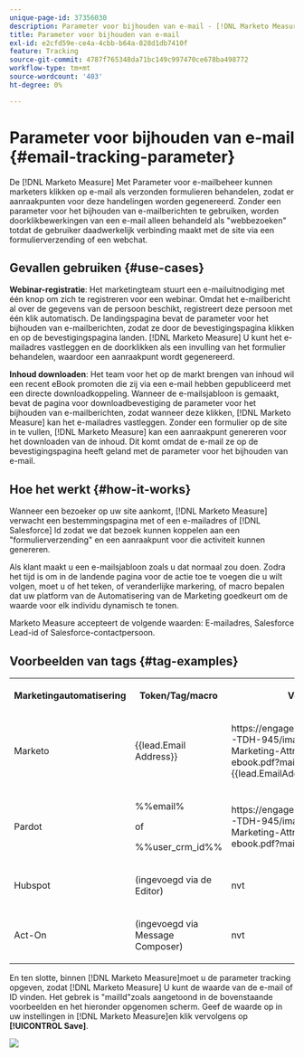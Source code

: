 ```yaml
---
unique-page-id: 37356030
description: Parameter voor bijhouden van e-mail - [!DNL Marketo Measure]
title: Parameter voor bijhouden van e-mail
exl-id: e2cfd59e-ce4a-4cbb-b64a-828d1db7410f
feature: Tracking
source-git-commit: 4787f765348da71bc149c997470ce678ba498772
workflow-type: tm+mt
source-wordcount: '403'
ht-degree: 0%

---
```


# Parameter voor bijhouden van e-mail {#email-tracking-parameter}

De [!DNL Marketo Measure] Met Parameter voor e-mailbeheer kunnen marketers klikken op e-mail als verzonden formulieren behandelen, zodat er aanraakpunten voor deze handelingen worden gegenereerd. Zonder een parameter voor het bijhouden van e-mailberichten te gebruiken, worden doorklikbewerkingen van een e-mail alleen behandeld als &quot;webbezoeken&quot; totdat de gebruiker daadwerkelijk verbinding maakt met de site via een formulierverzending of een webchat.

## Gevallen gebruiken  {#use-cases}

**Webinar-registratie**: Het marketingteam stuurt een e-mailuitnodiging met één knop om zich te registreren voor een webinar. Omdat het e-mailbericht al over de gegevens van de persoon beschikt, registreert deze persoon met één klik automatisch. De landingspagina bevat de parameter voor het bijhouden van e-mailberichten, zodat ze door de bevestigingspagina klikken en op de bevestigingspagina landen. [!DNL Marketo Measure] U kunt het e-mailadres vastleggen en de doorklikken als een invulling van het formulier behandelen, waardoor een aanraakpunt wordt gegenereerd.

**Inhoud downloaden**: Het team voor het op de markt brengen van inhoud wil een recent eBook promoten die zij via een e-mail hebben gepubliceerd met een directe downloadkoppeling. Wanneer de e-mailsjabloon is gemaakt, bevat de pagina voor downloadbevestiging de parameter voor het bijhouden van e-mailberichten, zodat wanneer deze klikken, [!DNL Marketo Measure] kan het e-mailadres vastleggen. Zonder een formulier op de site in te vullen, [!DNL Marketo Measure] kan een aanraakpunt genereren voor het downloaden van de inhoud. Dit komt omdat de e-mail ze op de bevestigingspagina heeft geland met de parameter voor het bijhouden van e-mail.

## Hoe het werkt {#how-it-works}

Wanneer een bezoeker op uw site aankomt, [!DNL Marketo Measure] verwacht een bestemmingspagina met of een e-mailadres of [!DNL Salesforce] Id zodat we dat bezoek kunnen koppelen aan een &quot;formulierverzending&quot; en een aanraakpunt voor die activiteit kunnen genereren.

Als klant maakt u een e-mailsjabloon zoals u dat normaal zou doen. Zodra het tijd is om in de landende pagina voor de actie toe te voegen die u wilt volgen, moet u of het teken, of veranderlijke markering, of macro bepalen dat uw platform van de Automatisering van de Marketing goedkeurt om de waarde voor elk individu dynamisch te tonen.

Marketo Measure accepteert de volgende waarden: E-mailadres, Salesforce Lead-id of Salesforce-contactpersoon.

## Voorbeelden van tags {#tag-examples}

<table> 
 <colgroup> 
  <col> 
  <col> 
  <col> 
  <col> 
 </colgroup> 
 <tbody> 
  <tr> 
   <th><p>Marketingautomatisering</p></th> 
   <th><p>Token/Tag/macro </p></th> 
   <th><p>Voorbeeld</p></th> 
   <th><p>Ondersteunend materiaal</p></th> 
  </tr> 
  <tr> 
   <td><p>Marketo</p></td> 
   <td><p>{{lead.Email Address}} </p></td> 
   <td><p>https://engage.marketo.com/rs/460-TDH-945/images/BZ-B2B-Marketing-Attribution-101-ebook.pdf?mailId={{lead.EmailAddress}}</p></td> 
   <td><p>https://experienceleague.adobe.com/docs/marketo/using/product-docs/demand-generation/landing-pages/personalizing-landing-pages/tokens-overview.html?lang=nl-NL</p></td> 
  </tr> 
  <tr> 
   <td><p>Pardot</p></td> 
   <td><p>%%email% </p><p>of</p><p>%%user_crm_id%%</p></td> 
   <td><p>https://engage.marketo.com/rs/460-TDH-945/images/BZ-B2B-Marketing-Attribution-101-ebook.pdf?mailId=%%email%%</p></td> 
   <td><p>https://help.salesforce.com/s/articleView?language=en_US&id=pardot_variable_tags_reference.htm&type=5</p></td> 
  </tr> 
  <tr> 
   <td><p>Hubspot</p></td> 
   <td><p>(ingevoegd via de Editor)</p></td> 
   <td><p>nvt</p></td> 
   <td><p>https://knowledge.hubspot.com/website-pages/personalize-your-content</p></td> 
  </tr> 
  <tr> 
   <td><p>Act-On</p></td> 
   <td><p>(ingevoegd via Message Composer)</p></td> 
   <td><p>nvt</p></td> 
   <td><p>https://connect.act-on.com/hc/en-us/articles/360033436074-How-to-Personalize-Email-Content-with-CRM-Data</p></td> 
  </tr> 
 </tbody> 
</table>

En ten slotte, binnen [!DNL Marketo Measure]moet u de parameter tracking opgeven, zodat [!DNL Marketo Measure] U kunt de waarde van de e-mail of ID vinden. Het gebrek is &quot;mailId&quot;zoals aangetoond in de bovenstaande voorbeelden en het hieronder opgenomen scherm. Geef de waarde op in uw instellingen in [!DNL Marketo Measure]en klik vervolgens op **[!UICONTROL Save]**.

![](assets/one.png)
